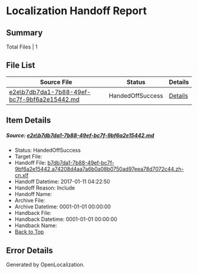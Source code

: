 # <a name='report-top'></a> Localization Handoff Report

## Summary
 Total Files | 1

## File List
 Source File | Status | Details 
 ----------- | ------ | ------- 
 [e2e\b7db7da1-7b88-49ef-bc7f-9bf6a2e15442.md](https://github.com/OpenLocalizationTestOrg/ol-test0/blob/9121231f1302045b09cd83f2ea04bd1d313708ef/e2e/b7db7da1-7b88-49ef-bc7f-9bf6a2e15442.md) | HandedOffSuccess | [Details](#96c2ad2a1b41fbf8a3ca58000151f4966f6cc86b3)

## Item Details
##### <a name='96c2ad2a1b41fbf8a3ca58000151f4966f6cc86b3'></a> Source: [e2e\b7db7da1-7b88-49ef-bc7f-9bf6a2e15442.md](https://github.com/OpenLocalizationTestOrg/ol-test0/blob/9121231f1302045b09cd83f2ea04bd1d313708ef/e2e/b7db7da1-7b88-49ef-bc7f-9bf6a2e15442.md)
* Status: HandedOffSuccess
* Target File: 
* Handoff File: [b7db7da1-7b88-49ef-bc7f-9bf6a2e15442.a74208d4aa7a6b0a08b0750ad97eea78d7072c44.zh-cn.xlf](https://github.com/OpenLocalizationTestOrg/ol-test0-handoff/blob/7ace7915c7825e083b159a1c61d64bb9fe9167fb/ol-handoff/OpenLocalizationTestOrg/ol-test0-zhcn/shujia/ht/b7db7da1-7b88-49ef-bc7f-9bf6a2e15442.a74208d4aa7a6b0a08b0750ad97eea78d7072c44.zh-cn.xlf)
* Handoff Datetime: 2017-01-11 04:22:50
* Handoff Reason: Include
* Handoff Name: 
* Archive File: 
* Archive Datetime: 0001-01-01 00:00:00
* Handback File: 
* Handback Datetime: 0001-01-01 00:00:00
* Handback Name: 
* [Back to Top](#report-top)


## Error Details

Generated by OpenLocalization.
